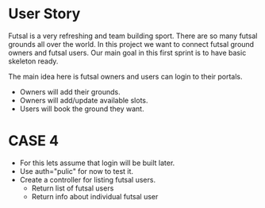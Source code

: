 # User Story
Futsal is a very refreshing and team building sport. There are so many futsal grounds all over the world. In this project we want to connect futsal ground owners and futsal users. Our main goal in this first sprint is to have basic skeleton ready. 

The main idea here is futsal owners and users can login to their portals.
- Owners will add their grounds.
- Owners will add/update available slots.
- Users will book the ground they want.  

# CASE 4
- For this lets assume that login will be built later.
- Use auth="pulic" for now to test it.
- Create a controller for listing futsal users.
    - Return list of futsal users
    - Return info about individual futsal user
